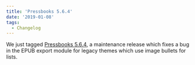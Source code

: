 ```yaml
---
title: 'Pressbooks 5.6.4'
date: '2019-01-08'
tags:
  - Changelog
---
```


We just tagged
[Pressbooks 5.6.4](https://github.com/pressbooks/pressbooks/releases/5.6.4), a maintenance
release which fixes a bug in the EPUB export module for legacy themes which use image
bullets for lists.
